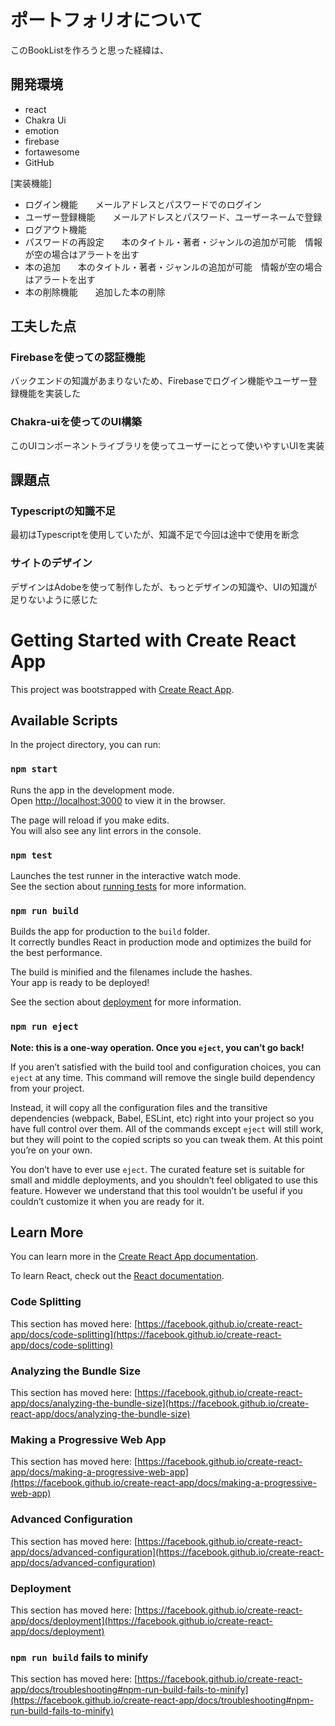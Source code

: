 # ポートフォリオについて

このBookListを作ろうと思った経緯は、

## 開発環境

- react
- Chakra Ui
- emotion
- firebase
- fortawesome
- GitHub

[実装機能]

- ログイン機能　　メールアドレスとパスワードでのログイン
- ユーザー登録機能　　メールアドレスとパスワード、ユーザーネームで登録
- ログアウト機能
- パスワードの再設定　　本のタイトル・著者・ジャンルの追加が可能　情報が空の場合はアラートを出す
- 本の追加　　本のタイトル・著者・ジャンルの追加が可能　情報が空の場合はアラートを出す
- 本の削除機能　　追加した本の削除


## 工夫した点

### Firebaseを使っての認証機能

バックエンドの知識があまりないため、Firebaseでログイン機能やユーザー登録機能を実装した

### Chakra-uiを使ってのUI構築

このUIコンポーネントライブラリを使ってユーザーにとって使いやすいUIを実装

## 課題点

### Typescriptの知識不足

最初はTypescriptを使用していたが、知識不足で今回は途中で使用を断念

### サイトのデザイン

デザインはAdobeを使って制作したが、もっとデザインの知識や、UIの知識が足りないように感じた



# Getting Started with Create React App

This project was bootstrapped with [Create React App](https://github.com/facebook/create-react-app).

## Available Scripts

In the project directory, you can run:

### `npm start`

Runs the app in the development mode.\
Open [http://localhost:3000](http://localhost:3000) to view it in the browser.

The page will reload if you make edits.\
You will also see any lint errors in the console.

### `npm test`

Launches the test runner in the interactive watch mode.\
See the section about [running tests](https://facebook.github.io/create-react-app/docs/running-tests) for more information.

### `npm run build`

Builds the app for production to the `build` folder.\
It correctly bundles React in production mode and optimizes the build for the best performance.

The build is minified and the filenames include the hashes.\
Your app is ready to be deployed!

See the section about [deployment](https://facebook.github.io/create-react-app/docs/deployment) for more information.

### `npm run eject`

**Note: this is a one-way operation. Once you `eject`, you can’t go back!**

If you aren’t satisfied with the build tool and configuration choices, you can `eject` at any time. This command will remove the single build dependency from your project.

Instead, it will copy all the configuration files and the transitive dependencies (webpack, Babel, ESLint, etc) right into your project so you have full control over them. All of the commands except `eject` will still work, but they will point to the copied scripts so you can tweak them. At this point you’re on your own.

You don’t have to ever use `eject`. The curated feature set is suitable for small and middle deployments, and you shouldn’t feel obligated to use this feature. However we understand that this tool wouldn’t be useful if you couldn’t customize it when you are ready for it.

## Learn More

You can learn more in the [Create React App documentation](https://facebook.github.io/create-react-app/docs/getting-started).

To learn React, check out the [React documentation](https://reactjs.org/).

### Code Splitting

This section has moved here: [https://facebook.github.io/create-react-app/docs/code-splitting](https://facebook.github.io/create-react-app/docs/code-splitting)

### Analyzing the Bundle Size

This section has moved here: [https://facebook.github.io/create-react-app/docs/analyzing-the-bundle-size](https://facebook.github.io/create-react-app/docs/analyzing-the-bundle-size)

### Making a Progressive Web App

This section has moved here: [https://facebook.github.io/create-react-app/docs/making-a-progressive-web-app](https://facebook.github.io/create-react-app/docs/making-a-progressive-web-app)

### Advanced Configuration

This section has moved here: [https://facebook.github.io/create-react-app/docs/advanced-configuration](https://facebook.github.io/create-react-app/docs/advanced-configuration)

### Deployment

This section has moved here: [https://facebook.github.io/create-react-app/docs/deployment](https://facebook.github.io/create-react-app/docs/deployment)

### `npm run build` fails to minify

This section has moved here: [https://facebook.github.io/create-react-app/docs/troubleshooting#npm-run-build-fails-to-minify](https://facebook.github.io/create-react-app/docs/troubleshooting#npm-run-build-fails-to-minify)
